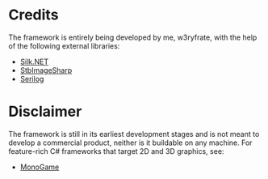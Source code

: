 # Credits
The framework is entirely being developed by me, w3ryfrate, with the help of the following external libraries:
- [Silk.NET](https://github.com/dotnet/Silk.NET)
- [StbImageSharp](https://github.com/StbSharp/StbImageSharp)
- [Serilog](https://github.com/serilog/serilog)
# Disclaimer
The framework is still in its earliest development stages and is not meant to develop a commercial product, neither is it buildable on any machine. For feature-rich C# frameworks that target 2D and 3D graphics, see:
- [MonoGame](https://github.com/MonoGame/MonoGame)
